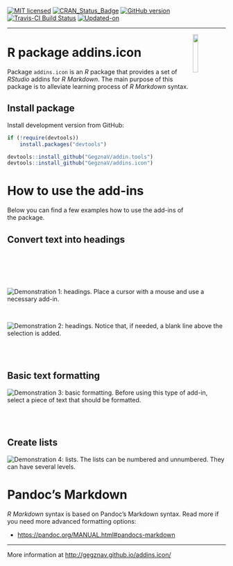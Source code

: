 
<!-- 

TO DO: 

1. Create an interactive addin, that enables to select icon:
    a. include icon preview;
    b. search posibility;
    c. icon options as in, e.g.,`icon::fa()`
    d. "remembers" several last used icons.

-->

<!-- README.md is generated from README.Rmd. Please edit that file -->

[![MIT
licensed](https://img.shields.io/badge/license-MIT-blue.svg)](https://opensource.org/licenses/MIT)
[![CRAN\_Status\_Badge](http://www.r-pkg.org/badges/version/addins.icon)](https://cran.r-project.org/package=addins.icon)
[![GitHub
version](https://img.shields.io/badge/GitHub-0.0.1-brightgreen.svg)](https://github.com/GegznaV/addins.icon)
[![Travis-CI Build
Status](https://travis-ci.org/GegznaV/addins.icon.png?branch=master)](https://travis-ci.org/GegznaV/addins.icon)
[![Updated-on](https://img.shields.io/badge/Updated%20on-2018--08--27-yellowgreen.svg)](/commits/master)
<!-- [![Research software impact](http://depsy.org/api/package/cran/addins.icon/badge.svg)](http://depsy.org/package/r/addins.icon) -->

<!-- [![Rdoc](http://www.rdocumentation.org/badges/version/addins.icon)](http://www.rdocumentation.org/packages/addins.icon) -->

<!--

-->

-----

<img src="http://gegznav.github.io/addins.icon/logo.png" align="right" width="15%" height="15%"/>

# R package **addins.icon**

Package `addins.icon` is an *R* package that provides a set of *RStudio*
addins for *R Markdown*. The main purpose of this package is to
alleviate learning process of *R Markdown* syntax.

<!-- 
1) **format text in R Markdown documents**: 
    - **enclose** either selected text or selected rows with special symbols and text gets inerpreted in a special way when rendered with R Markdown (e.g., converts "bold" into "\*\*bold\*\*"
that is interpreted as "**bold**").
2) **insert** text (e.g., operators `%>%`, `<<-`, `%$%`) at the cursor position; 
3)  **replace** symbols in selected
pieces of text (e.g., convert backslashes to forward slashes which results 
in strings like `"c:\data\"` converted into `"c:/data/"`). 
-->

## Install package

<!-- Install released version from CRAN: -->

<!-- ```{r Install package from CRAN, eval=FALSE} -->

<!-- install.packages("addins.icon") -->

<!-- ``` -->

Install development version from GitHub:

``` r
if (!require(devtools)) 
    install.packages("devtools")

devtools::install_github("GegznaV/addin.tools")
devtools::install_github("GegznaV/addins.icon")
```

<!-- Recommended workflow and a few examples -->

<!-- ----------------------------------------------------- -->

<!-- Get started online http://gegznav.github.io/addins.icon/articles/v1_workflow.html -->

<!-- And offline: -->

<!-- ```{r, eval=FALSE} -->

<!-- vignette("v1_workflow", package = "addins.icon") -->

<!-- ``` -->

<!-- browseVignettes("addins.icon") -->

# How to use the add-ins

Below you can find a few examples how to use the add-ins of the package.

## Convert text into headings

![**Demonstration 1: headings.** Place a cursor with a mouse and use a
necessary
add-in.](https://raw.githubusercontent.com/GegznaV/addins.icon/master/docs/figs/demo-headings-1.gif)

<br>

![**Demonstration 2: headings.** Notice that, if needed, a blank line
above the selection is
added.](https://raw.githubusercontent.com/GegznaV/addins.icon/master/docs/figs/demo-headings-2.gif)

<br><br>

## Basic text formatting

![**Demonstration 3: basic formatting.** Before using this type of
add-in, select a piece of text that should be
formatted.](https://raw.githubusercontent.com/GegznaV/addins.icon/master/docs/figs/demo-formatting-1.gif)

<br><br>

## Create lists

![**Demonstration 4: lists.** The lists can be numbered and unnumbered.
They can have several
levels.](https://raw.githubusercontent.com/GegznaV/addins.icon/master/docs/figs/demo-lists-1.gif)

# Pandoc’s Markdown

*R Markdown* syntax is based on Pandoc’s Markdown syntax. Read more if
you need more advanced formatting options:

  - <https://pandoc.org/MANUAL.html#pandocs-markdown>

-----

More information at <http://gegznav.github.io/addins.icon/>
